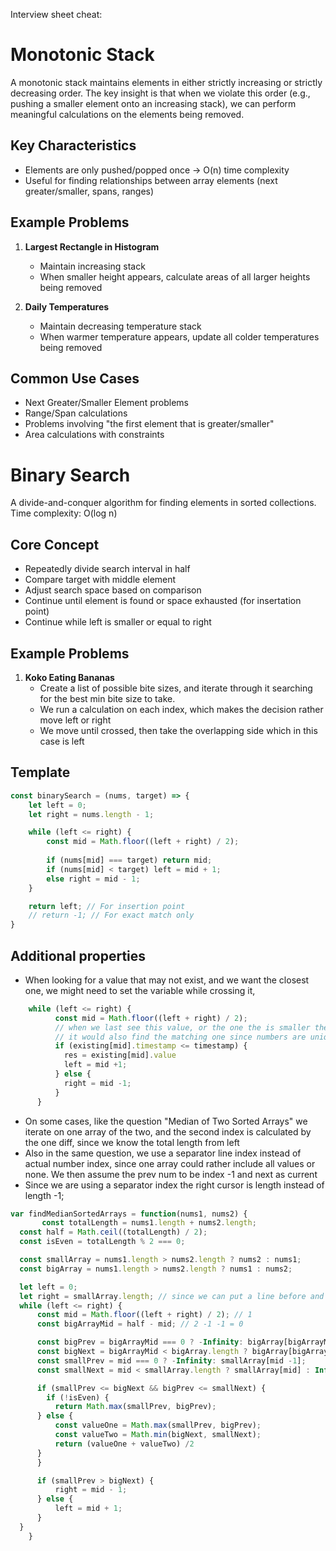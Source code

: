 Interview sheet cheat:

# Monotonic Stack

A monotonic stack maintains elements in either strictly increasing or strictly decreasing order. The key insight is that when we violate this order (e.g., pushing a smaller element onto an increasing stack), we can perform meaningful calculations on the elements being removed.

## Key Characteristics
- Elements are only pushed/popped once → O(n) time complexity
- Useful for finding relationships between array elements (next greater/smaller, spans, ranges)

## Example Problems
1. **Largest Rectangle in Histogram**
    - Maintain increasing stack
    - When smaller height appears, calculate areas of all larger heights being removed

2. **Daily Temperatures**
    - Maintain decreasing temperature stack
    - When warmer temperature appears, update all colder temperatures being removed

## Common Use Cases
- Next Greater/Smaller Element problems
- Range/Span calculations
- Problems involving "the first element that is greater/smaller"
- Area calculations with constraints

# Binary Search

A divide-and-conquer algorithm for finding elements in sorted collections. Time complexity: O(log n)

## Core Concept
- Repeatedly divide search interval in half
- Compare target with middle element
- Adjust search space based on comparison
- Continue until element is found or space exhausted (for insertation point)
- Continue while left is smaller or equal to right

## Example Problems
1. **Koko Eating Bananas**
   - Create a list of possible bite sizes, and iterate through it searching for the best min bite size to take.
   - We run a calculation on each index, which makes the decision rather move left or right
   - We move until crossed, then take the overlapping side which in this case is left

## Template
```javascript
const binarySearch = (nums, target) => {
    let left = 0;
    let right = nums.length - 1;

    while (left <= right) {
        const mid = Math.floor((left + right) / 2);
        
        if (nums[mid] === target) return mid;
        if (nums[mid] < target) left = mid + 1;
        else right = mid - 1;
    }

    return left; // For insertion point
    // return -1; // For exact match only
}
```

## Additional properties
- When looking for a value that may not exist, and we want the closest one, we might need
to set the variable while crossing it,

```javascript
    while (left <= right) {
          const mid = Math.floor((left + right) / 2);
          // when we last see this value, or the one the is smaller then it we save it. We want to continue to make sure the is actually the closest one which is smaller
          // it would also find the matching one since numbers are unique in this case
          if (existing[mid].timestamp <= timestamp) {
            res = existing[mid].value
            left = mid +1;
          } else {
            right = mid -1;
          }
      }
```

- On some cases, like the question "Median of Two Sorted Arrays" we iterate on one array of the two, and the second index is calculated by the one diff, since we know the total length from left
- Also in the same question, we use a separator line index instead of actual number index, since one array could rather include all values or none. We then assume the prev num to be index -1 and next as current
- Since we are using a separator index the right cursor is length instead of length -1;

```javascript
var findMedianSortedArrays = function(nums1, nums2) {
       const totalLength = nums1.length + nums2.length;
  const half = Math.ceil((totalLength) / 2);
  const isEven = totalLength % 2 === 0;

  const smallArray = nums1.length > nums2.length ? nums2 : nums1;
  const bigArray = nums1.length > nums2.length ? nums1 : nums2;

  let left = 0;
  let right = smallArray.length; // since we can put a line before and after too, not just in between.
  while (left <= right) {
      const mid = Math.floor((left + right) / 2); // 1
      const bigArrayMid = half - mid; // 2 -1 -1 = 0

      const bigPrev = bigArrayMid === 0 ? -Infinity: bigArray[bigArrayMid -1];
      const bigNext = bigArrayMid < bigArray.length ? bigArray[bigArrayMid] : Infinity;
      const smallPrev = mid === 0 ? -Infinity: smallArray[mid -1];
      const smallNext = mid < smallArray.length ? smallArray[mid] : Infinity;

      if (smallPrev <= bigNext && bigPrev <= smallNext) {
        if (!isEven) {
          return Math.max(smallPrev, bigPrev);
      } else {
          const valueOne = Math.max(smallPrev, bigPrev);
          const valueTwo = Math.min(bigNext, smallNext);
          return (valueOne + valueTwo) /2
      }
      }

      if (smallPrev > bigNext) {
          right = mid - 1;
      } else {
          left = mid + 1;
      }
  }
    }
```
